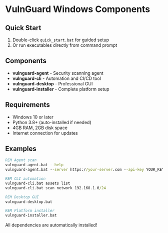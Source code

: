 # VulnGuard Windows Components

## Quick Start
1. Double-click `quick_start.bat` for guided setup
2. Or run executables directly from command prompt

## Components
- **vulnguard-agent** - Security scanning agent
- **vulnguard-cli** - Automation and CI/CD tool  
- **vulnguard-desktop** - Professional GUI
- **vulnguard-installer** - Complete platform setup

## Requirements
- Windows 10 or later
- Python 3.8+ (auto-installed if needed)
- 4GB RAM, 2GB disk space
- Internet connection for updates

## Examples
```cmd
REM Agent scan
vulnguard-agent.bat --help
vulnguard-agent.bat --server https://your-server.com --api-key YOUR_KEY

REM CLI automation  
vulnguard-cli.bat assets list
vulnguard-cli.bat scan network 192.168.1.0/24

REM Desktop GUI
vulnguard-desktop.bat

REM Platform installer
vulnguard-installer.bat
```

All dependencies are automatically installed!
